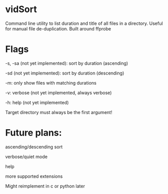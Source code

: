 # vidSort
Command line utility to list duration and title of all files in a directory. Useful for manual file de-duplication. Built around ffprobe

# Flags
  -s, -sa (not yet implemented): sort by duration (ascending)
  
  -sd (not yet implemented): sort by duration (descending)
  
  -m: only show files with matching durations
  
  -v: verbose (not yet implemented, always verbose)
  
  -h: help (not yet implemented)

  Target directory must always be the first argument!

# Future plans:
  ascending/descending sort
  
  verbose/quiet mode
  
  help
  
  more supported extensions
    
Might reimplement in c or python later
